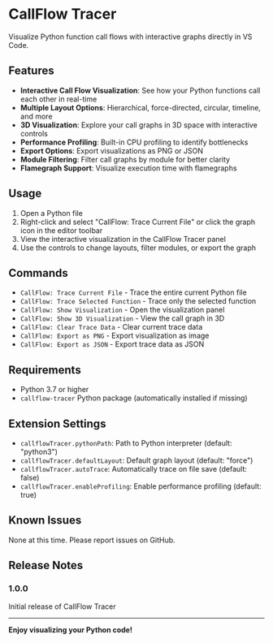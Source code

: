 # CallFlow Tracer

Visualize Python function call flows with interactive graphs directly in VS Code.

## Features

- **Interactive Call Flow Visualization**: See how your Python functions call each other in real-time
- **Multiple Layout Options**: Hierarchical, force-directed, circular, timeline, and more
- **3D Visualization**: Explore your call graphs in 3D space with interactive controls
- **Performance Profiling**: Built-in CPU profiling to identify bottlenecks
- **Export Options**: Export visualizations as PNG or JSON
- **Module Filtering**: Filter call graphs by module for better clarity
- **Flamegraph Support**: Visualize execution time with flamegraphs

## Usage

1. Open a Python file
2. Right-click and select "CallFlow: Trace Current File" or click the graph icon in the editor toolbar
3. View the interactive visualization in the CallFlow Tracer panel
4. Use the controls to change layouts, filter modules, or export the graph

## Commands

- `CallFlow: Trace Current File` - Trace the entire current Python file
- `CallFlow: Trace Selected Function` - Trace only the selected function
- `CallFlow: Show Visualization` - Open the visualization panel
- `CallFlow: Show 3D Visualization` - View the call graph in 3D
- `CallFlow: Clear Trace Data` - Clear current trace data
- `CallFlow: Export as PNG` - Export visualization as image
- `CallFlow: Export as JSON` - Export trace data as JSON

## Requirements

- Python 3.7 or higher
- `callflow-tracer` Python package (automatically installed if missing)

## Extension Settings

- `callflowTracer.pythonPath`: Path to Python interpreter (default: "python3")
- `callflowTracer.defaultLayout`: Default graph layout (default: "force")
- `callflowTracer.autoTrace`: Automatically trace on file save (default: false)
- `callflowTracer.enableProfiling`: Enable performance profiling (default: true)

## Known Issues

None at this time. Please report issues on GitHub.

## Release Notes

### 1.0.0

Initial release of CallFlow Tracer

---

**Enjoy visualizing your Python code!**
